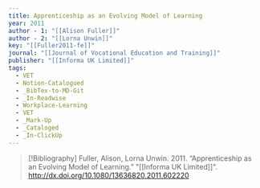 ```yaml
---
title: Apprenticeship as an Evolving Model of Learning
year: 2011
author - 1: "[[Alison Fuller]]"
author - 2: "[[Lorna Unwin]]"
key: "[[Fuller2011-fe]]"
journal: "[[Journal of Vocational Education and Training]]"
publisher: "[[Informa UK Limited]]"
tags:
  - VET
  - Notion-Catalogued
  - _BibTex-to-MD-Git
  - _In-Readwise
  - Workplace-Learning
  - VET
  - _Mark-Up
  - _Cataloged
  - _In-ClickUp
---
```


> [!Bibliography]
> Fuller, Alison, Lorna Unwin. 2011. “Apprenticeship as an Evolving Model of Learning.” "[[Informa UK Limited]]". http://dx.doi.org/10.1080/13636820.2011.602220